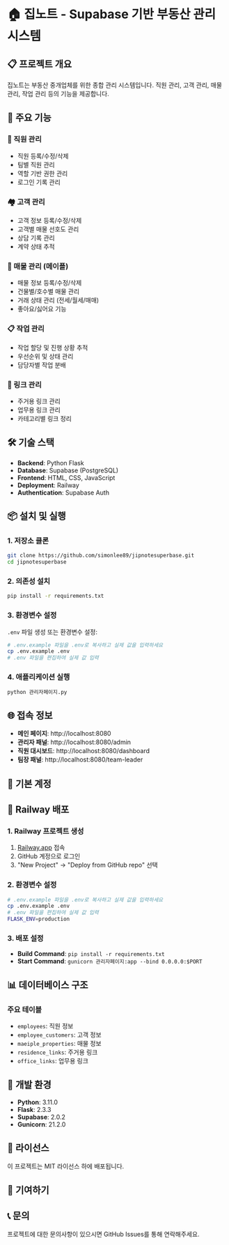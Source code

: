 # 🏠 집노트 - Supabase 기반 부동산 관리 시스템

## 📋 프로젝트 개요

집노트는 부동산 중개업체를 위한 종합 관리 시스템입니다. 직원 관리, 고객 관리, 매물 관리, 작업 관리 등의 기능을 제공합니다.

## 🚀 주요 기능

### 👥 직원 관리
- 직원 등록/수정/삭제
- 팀별 직원 관리
- 역할 기반 권한 관리
- 로그인 기록 관리

### 🏘️ 고객 관리
- 고객 정보 등록/수정/삭제
- 고객별 매물 선호도 관리
- 상담 기록 관리
- 계약 상태 추적

### 🏢 매물 관리 (메이플)
- 매물 정보 등록/수정/삭제
- 건물별/호수별 매물 관리
- 거래 상태 관리 (전세/월세/매매)
- 좋아요/싫어요 기능

### 📋 작업 관리
- 작업 할당 및 진행 상황 추적
- 우선순위 및 상태 관리
- 담당자별 작업 분배

### 🔗 링크 관리
- 주거용 링크 관리
- 업무용 링크 관리
- 카테고리별 링크 정리

## 🛠️ 기술 스택

- **Backend**: Python Flask
- **Database**: Supabase (PostgreSQL)
- **Frontend**: HTML, CSS, JavaScript
- **Deployment**: Railway
- **Authentication**: Supabase Auth

## 📦 설치 및 실행

### 1. 저장소 클론
```bash
git clone https://github.com/simonlee89/jipnotesuperbase.git
cd jipnotesuperbase
```

### 2. 의존성 설치
```bash
pip install -r requirements.txt
```

### 3. 환경변수 설정
`.env` 파일 생성 또는 환경변수 설정:
```bash
# .env.example 파일을 .env로 복사하고 실제 값을 입력하세요
cp .env.example .env
# .env 파일을 편집하여 실제 값 입력
```

### 4. 애플리케이션 실행
```bash
python 관리자페이지.py
```

## 🌐 접속 정보

- **메인 페이지**: http://localhost:8080
- **관리자 패널**: http://localhost:8080/admin
- **직원 대시보드**: http://localhost:8080/dashboard
- **팀장 패널**: http://localhost:8080/team-leader

## 🔐 기본 계정



## 🚂 Railway 배포

### 1. Railway 프로젝트 생성
1. [Railway.app](https://railway.app) 접속
2. GitHub 계정으로 로그인
3. "New Project" → "Deploy from GitHub repo" 선택

### 2. 환경변수 설정
```bash
# .env.example 파일을 .env로 복사하고 실제 값을 입력하세요
cp .env.example .env
# .env 파일을 편집하여 실제 값 입력
FLASK_ENV=production
```

### 3. 배포 설정
- **Build Command**: `pip install -r requirements.txt`
- **Start Command**: `gunicorn 관리자페이지:app --bind 0.0.0.0:$PORT`

## 📊 데이터베이스 구조

### 주요 테이블
- `employees`: 직원 정보
- `employee_customers`: 고객 정보
- `maeiple_properties`: 매물 정보
- `residence_links`: 주거용 링크
- `office_links`: 업무용 링크

## 🔧 개발 환경

- **Python**: 3.11.0
- **Flask**: 2.3.3
- **Supabase**: 2.0.2
- **Gunicorn**: 21.2.0

## 📝 라이선스

이 프로젝트는 MIT 라이선스 하에 배포됩니다.

## 🤝 기여하기



## 📞 문의

프로젝트에 대한 문의사항이 있으시면 GitHub Issues를 통해 연락해주세요.

